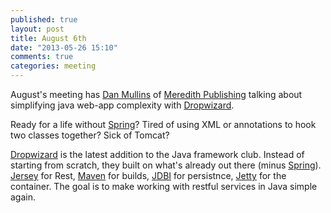 ```yaml
---
published: true
layout: post
title: August 6th
date: "2013-05-26 15:10"
comments: true
categories: meeting
---
```


August's meeting has [Dan Mullins] of [Meredith Publishing] talking about simplifying java web-app
complexity with [Dropwizard].

Ready for a life without [Spring]? Tired of using XML or annotations to hook two
classes together? Sick of Tomcat?

[Dropwizard] is the latest addition to the Java framework club. 
Instead of starting from scratch, they built on what's
already out there (minus [Spring]). [Jersey] for Rest, [Maven] for builds,
[JDBI] for persistnce, [Jetty] for the container. The goal is to make working with
restful services in Java simple again.  

[Meredith Publishing]: http://www.meredith.com/
[Dan Mullins]: https://twitter.com/dmullins
[Spring]: http://www.springsource.org/
[Dropwizard]: http://dropwizard.codahale.com
[Jersey]: https://jersey.java.net/
[Maven]: http://maven.apache.org/
[JDBI]: http://www.jdbi.org/
[Jetty]: http://www.eclipse.org/jetty/
